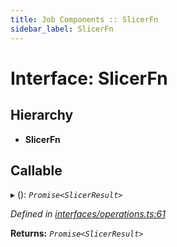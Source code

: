 ```yaml
---
title: Job Components :: SlicerFn
sidebar_label: SlicerFn
---
```


# Interface: SlicerFn

## Hierarchy

* **SlicerFn**

## Callable

▸ (): *`Promise<SlicerResult>`*

*Defined in [interfaces/operations.ts:61](https://github.com/terascope/teraslice/blob/e480fc67/packages/job-components/src/interfaces/operations.ts#L61)*

**Returns:** *`Promise<SlicerResult>`*
